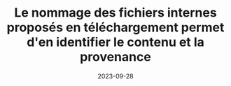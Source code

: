 ---
N: '145'
Rubrique: Liens
title: Le nommage des fichiers internes proposés en téléchargement permet d'en identifier
  le contenu et la provenance
detail: Le nommage des fichiers internes proposés en téléchargement permet  d'en identifier le contenu et la provenance
abstract: 
categories: [" Liens"]
agrege: O4145-E050
opquast: '4 145'
indiceebook: '50'
description: "Règle n° 050"
weight:  050
actif: '1'
layout: rules
date: 2023-09-28
tags: ["", ""]
objectif: ["", ""]
Meo: [""]
Controle: ""
Author: ["Opquast"]
steps: ["", ""]
---